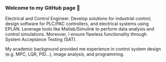 ### Welcome to my GitHub page 👋

Electrical and Control Engineer. Develop solutions for industrial control; design software for PLC/PAC controllers, and electrical systems using EPLAN. Leverage tools like Matlab/Simulink to perform data analysis and control simulations. Moreover, I ensure flawless functionality through System Acceptance Testing (SAT).

My academic background provided me experience in control system design (e.g. MPC, LQR, PID...), image analysis, and programming.


<!--
**gretarmark/gretarmark** is a ✨ _special_ ✨ repository because its `README.md` (this file) appears on your GitHub profile.

Here are some ideas to get you started:

- 🔭 I’m currently working on ...
- 🌱 I’m currently learning ...
- 👯 I’m looking to collaborate on ...
- 🤔 I’m looking for help with ...
- 💬 Ask me about ...
- 📫 How to reach me: ...
- 😄 Pronouns: ...
- ⚡ Fun fact: ...
-->


